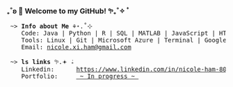### ₊˚ʚ 🌱 Welcome to my GitHub! 𖧧₊˚✧ ﾟ

<pre>
 ~> <strong>Info about Me</strong> ⚘⋆.˚⊹
    Code: Java | Python | R | SQL | MATLAB | JavaScript | HTML | CSS
    Tools: Linux | Git | Microsoft Azure | Terminal | Google Suite | Microsoft Office
    Email: <a href="mailto:nicole.xi.ham@gmail.com">nicole.xi.ham@gmail.com</a>

 ~> <strong>ls links</strong> 𖧧.𖥔 ݁₊
    Linkedin:      <a rel=me href="https://www.linkedin.com/in/nicole-ham-80aa99310">https://www.linkedin.com/in/nicole-ham-80aa99310</a>
    Portfolio:     <a href=""> ~ In progress ~ </a>
</pre>
